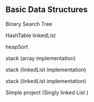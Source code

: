 <!DOCTYPE html>
<html>
<head>
</head>
<body  >

<h2>Basic Data Structures</h2>
<p>Binary Search Tree </p>
<p>HashTable linkedList </p>
<p>heapSort</p>
<p>stack (array implementation)</p>	  
<p>stack (linkedList implementation)</p>	
<p>stack (linkedList implementation)</p>
<p>Simple project (Singly linked List )</p>	
</body>
</html>

